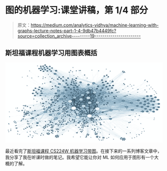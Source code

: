 # 图的机器学习:课堂讲稿，第 1/4 部分

> 原文：<https://medium.com/analytics-vidhya/machine-learning-with-graphs-lecture-notes-part-1-4-9db47b4449fc?source=collection_archive---------19----------------------->

## 斯坦福课程机器学习用图表概括

![](img/53af53444b19a3d644d36585c2777321.png)

最近看完了[斯坦福课程 CS224W 机器学习带图](http://web.stanford.edu/class/cs224w/)。在接下来的一系列博客文章中，我分享了我在听课时做的笔记。我希望它能让你对 ML 如何应用于图形有一个大概的了解。